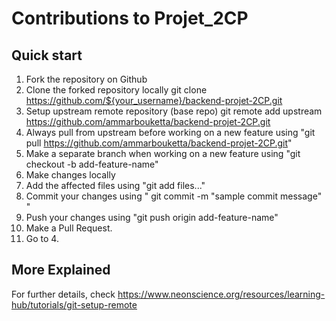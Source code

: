 # Contributions to Projet_2CP

## Quick start

1. Fork the repository on Github
2. Clone the forked repository locally
git clone https://github.com/${your_username}/backend-projet-2CP.git
3. Setup upstream remote repository (base repo)
git remote add upstream https://github.com/ammarbouketta/backend-projet-2CP.git
4. Always pull from upstream before working on a new feature
using "git pull https://github.com/ammarbouketta/backend-projet-2CP.git"
5. Make a separate branch when working on a new feature using 
"git checkout -b add-feature-name"
7. Make changes locally
8. Add the affected files using
"git add files..."
8. Commit your changes using
" git commit -m "sample commit message" "
9. Push your changes using
"git push origin add-feature-name"
10. Make a Pull Request.
11. Go to 4.


## More Explained
For further details, check https://www.neonscience.org/resources/learning-hub/tutorials/git-setup-remote
